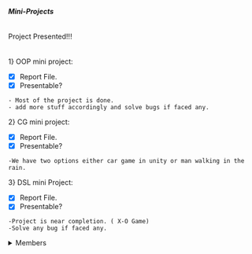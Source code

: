 ***Mini-Projects***<br /><br/><br/>
Project Presented!!!<br/><br/><br/>
1} OOP mini project: <br />
- [x] Report File.
- [x] Presentable?
```
- Most of the project is done. 
- add more stuff accordingly and solve bugs if faced any.
```
2} CG mini project: <br />
- [x] Report File.
- [x] Presentable?
```
-We have two options either car game in unity or man walking in the rain. 
```
3} DSL mini Project: <br />
- [x] Report File.
- [x] Presentable?
```
-Project is near completion. ( X-O Game) 
-Solve any bug if faced any. 
```
 
 <details><summary>Members</summary>
<p>

#### OOPL and CGL:

```
 Disha Patil, Eesha Patel, Mann Pathak, Monik Ramjiyani, Sahil Phadtare, Tanvi Rainak
```
#### DSL:

```
 Disha Patil, Mann Pathak, Monik Ramjiyani, Sahil Phadtare
```
</p>
</details>
